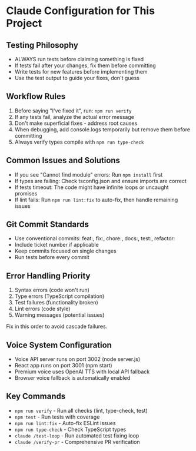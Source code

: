 # Claude Configuration for This Project

## Testing Philosophy
- ALWAYS run tests before claiming something is fixed
- If tests fail after your changes, fix them before committing
- Write tests for new features before implementing them
- Use the test output to guide your fixes, don't guess

## Workflow Rules
1. Before saying "I've fixed it", run: `npm run verify`
2. If any tests fail, analyze the actual error message
3. Don't make superficial fixes - address root causes
4. When debugging, add console.logs temporarily but remove them before committing
5. Always verify types compile with `npm run type-check`

## Common Issues and Solutions
- If you see "Cannot find module" errors: Run `npm install` first
- If types are failing: Check tsconfig.json and ensure imports are correct
- If tests timeout: The code might have infinite loops or uncaught promises
- If lint fails: Run `npm run lint:fix` to auto-fix, then handle remaining issues

## Git Commit Standards
- Use conventional commits: feat:, fix:, chore:, docs:, test:, refactor:
- Include ticket number if applicable
- Keep commits focused on single changes
- Run tests before every commit

## Error Handling Priority
1. Syntax errors (code won't run)
2. Type errors (TypeScript compilation)
3. Test failures (functionality broken)
4. Lint errors (code style)
5. Warning messages (potential issues)

Fix in this order to avoid cascade failures.

## Voice System Configuration
- Voice API server runs on port 3002 (node server.js)
- React app runs on port 3001 (npm start)
- Premium voice uses OpenAI TTS with local API fallback
- Browser voice fallback is automatically enabled

## Key Commands
- `npm run verify` - Run all checks (lint, type-check, test)
- `npm test` - Run tests with coverage
- `npm run lint:fix` - Auto-fix ESLint issues
- `npm run type-check` - Check TypeScript types
- `claude /test-loop` - Run automated test fixing loop
- `claude /verify-pr` - Comprehensive PR verification